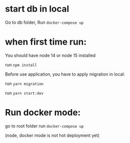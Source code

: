 # start db in local

Go to db folder, Run `docker-compose up`

# when first time run:
You should have node 14 or node 15 installed

run `npm install`

Before use application, you have to apply migration in local:

run `yarn migration`

run `yarn start:dev`

# Run docker mode:
go to root folder run `docker-compose up`

(node, docker mode is not hot deployment yet)







